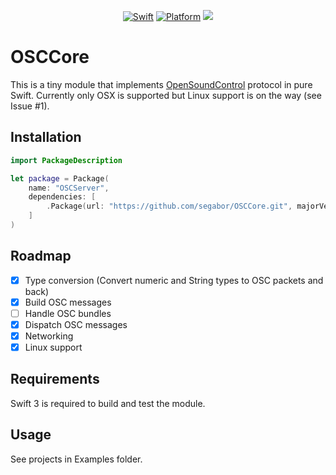 <p align="center">
    <a href="https://swift.org"><img src="https://img.shields.io/badge/Swift-3.0-orange.svg?style=flat" alt="Swift" /></a>
    <a href="https://swift.org"><img src="https://img.shields.io/badge/Platforms-OS%20X%20--%20Linux-lightgray.svg?style=flat" alt="Platform" /></a>
    <a href="https://travis-ci.org/segabor/OSCCore" alt="Travis"><img src="https://travis-ci.org/segabor/OSCCore.svg?branch=master"></a>
</p>

# OSCCore

This is a tiny module that implements [OpenSoundControl](http://opensoundcontrol.org/spec-1_0) protocol in pure Swift.
Currently only OSX is supported but Linux support is on the way (see Issue #1).

## Installation

```swift
import PackageDescription

let package = Package(
    name: "OSCServer",
    dependencies: [
        .Package(url: "https://github.com/segabor/OSCCore.git", majorVersion: 0)
    ]
)
```

## Roadmap

- [x] Type conversion (Convert numeric and String types to OSC packets and back)
- [x] Build OSC messages
- [ ] Handle OSC bundles
- [x] Dispatch OSC messages
- [x] Networking
- [x] Linux support

## Requirements

Swift 3 is required to build and test the module.

## Usage

See projects in Examples folder.
